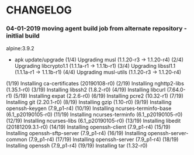 # CHANGELOG

### 04-01-2019 moving agent build job from alternate repository - initlial build

alpine:3.9.2

* apk update/upgrade
(1/4) Upgrading musl (1.1.20-r3 -> 1.1.20-r4)
(2/4) Upgrading libcrypto1.1 (1.1.1a-r1 -> 1.1.1b-r1)
(3/4) Upgrading libssl1.1 (1.1.1a-r1 -> 1.1.1b-r1)
(4/4) Upgrading musl-utils (1.1.20-r3 -> 1.1.20-r4)

(1/19) Installing ca-certificates (20190108-r0)
(2/19) Installing nghttp2-libs (1.35.1-r0)
(3/19) Installing libssh2 (1.8.2-r0)
(4/19) Installing libcurl (7.64.0-r1)
(5/19) Installing expat (2.2.6-r0)
(6/19) Installing pcre2 (10.32-r1)
(7/19) Installing git (2.20.1-r0)
(8/19) Installing gzip (1.10-r0)
(9/19) Installing openssh-keygen (7.9_p1-r4)
(10/19) Installing ncurses-terminfo-base (6.1_p20190105-r0)
(11/19) Installing ncurses-terminfo (6.1_p20190105-r0)
(12/19) Installing ncurses-libs (6.1_p20190105-r0)
(13/19) Installing libedit (20181209.3.1-r0)
(14/19) Installing openssh-client (7.9_p1-r4)
(15/19) Installing openssh-sftp-server (7.9_p1-r4)
(16/19) Installing openssh-server-common (7.9_p1-r4)
(17/19) Installing openssh-server (7.9_p1-r4)
(18/19) Installing openssh (7.9_p1-r4)
(19/19) Installing tar (1.32-r0)
